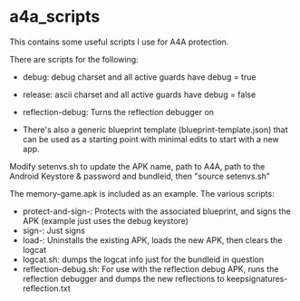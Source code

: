 # a4a_scripts

This contains some useful scripts I use for A4A protection.

There are scripts for the following:

- debug: debug charset and all active guards have debug = true
- release: ascii charset and all active guards have debug = false
- reflection-debug: Turns the reflection debugger on

- There's also a generic blueprint template (blueprint-template.json) that can be used as a starting point with minimal edits to start with a new app. 

Modify setenvs.sh to update the APK name, path to A4A, path to the Android Keystore & password and bundleid, then "source setenvs.sh"

The memory-game.apk is included as an example. The various scripts:

- protect-and-sign-<variant>: Protects with the associated blueprint, and signs the APK (example just uses the debug keystore)
- sign-<variant>: Just signs
- load-<variant>: Uninstalls the existing APK, loads the new APK, then clears the logcat
- logcat.sh: dumps the logcat info just for the bundleid in question
- reflection-debug.sh: For use with the reflection debug APK, runs the reflection debugger and dumps the new reflections to keepsignatures-reflection.txt

